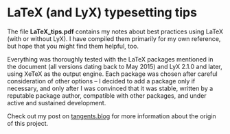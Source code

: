 # LaTeX (and LyX) typesetting tips

The file **LaTeX_tips.pdf** contains my notes about best practices using LaTeX (with or without LyX). 
I have compiled them primarily for my own reference, but hope that you might find them helpful, too.

Everything was thoroughly tested with the LaTeX packages mentioned in the document 
(all versions dating back to May 2015) and LyX 2.1.0 and later, using XeTeX as the output engine. 
Each package was chosen after careful consideration of other options – I decided to add a package 
only if necessary, and only after I was convinced that it was stable, written by a reputable package 
author, compatible with other packages, and under active and sustained development.

Check out my post on [tangents.blog](https://www.tangents.blog/2019/05/23/latex-(and-lyx)-typesetting-tips) 
for more information about the origin of this project.
